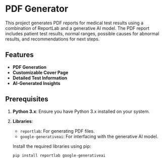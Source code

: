 # PDF Generator

This project generates PDF reports for medical test results using a combination of ReportLab and a generative AI model. The PDF report includes patient test results, normal ranges, possible causes for abnormal results, and recommendations for next steps.

## Features

- **PDF Generation**
- **Customizable Cover Page**
- **Detailed Test Information**
- **AI-Generated Insights**

## Prerequisites

1. **Python 3.x**: Ensure you have Python 3.x installed on your system.
2. **Libraries**:
   - `reportlab`: For generating PDF files.
   - `google-generativeai`: For interfacing with the generative AI model.

   Install the required libraries using pip:
   ```bash
   pip install reportlab google-generativeai
